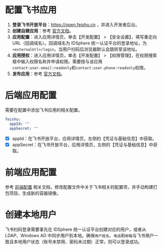 # 配置飞书应用
1. **登录飞书开放平台**：https://open.feishu.cn ，并进入开发者后台。
2. **创建自建应用**：参考 [官方文档](https://open.feishu.cn/document/home/introduction-to-custom-app-development/self-built-application-development-process#a0a7f6b0 "官方文档")。
3. **应用配置**：进入应用详情页，单击【开发配置】 > 【安全设置】，填写重定向 URL（回调域名）。回调域名为 IDSphere 统一认证平台的登录地址，为`<externalUrl>/login`，当用户扫码后浏览器默认会跳转至该地址。
4. **应用授权**：进入应用详情页，单击【开发配置】 > 【权限管理】，在权限搜索框中输入权限名称并申请权限。需要授与该应用`contact:user.email:readonly`和`contact:user.phone:readonly`权限。
5. **发布应用**：参考 [官方文档](https://open.feishu.cn/document/home/introduction-to-custom-app-development/self-built-application-development-process#baf09c7d "官方文档")。
# 后端应用配置
需要在配置中添加飞书应用的相关配置。
```yaml
feishu:
  appId: ""
  appSecret: ""
```
* [x] appId：在飞书开放平台，应用详情页，左侧的【凭证与基础信息】中获取。
* [x] appSecret：在飞书开放平台，应用详情页，左侧的【凭证与基础信息】中获取。
# 前端应用配置
参考 [前端配置](https://github.com/yuyan075500/ops-web "前端配置") 相关文档，修改配置文件中关于飞书相关的配置项，并手动构建打包项目，生成新的容器镜像。
# 创建本地用户
飞书扫码登录需要事先在 IDSphere 统一认证平台创建对应的用户，或者从 LDAP、Windows AD 中同步用户到本地。确保`用户姓名`、`电话`和`邮箱`与飞书用户一致且本地用户状态（账号未禁用、密码未过期）正常，则可以登录成功。
